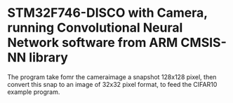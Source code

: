 # STM32F746-DISCO with Camera, running Convolutional Neural Network software from ARM CMSIS-NN library

The program take fomr the cameraimage a snapshot 128x128 pixel, then convert this snap to an image of 32x32 pixel format, to feed the CIFAR10 example program.


